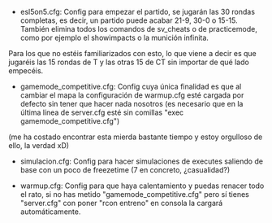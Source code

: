 - esl5on5.cfg: Config para empezar el partido, se jugarán las 30 rondas completas, es decir, un partido puede acabar 21-9, 30-0 o 15-15. También elimina todos los comandos de sv_cheats o de practicemode, como por ejemplo el showimpacts o la munición infinita.

Para los que no estéis familiarizados con esto, lo que viene a decir es que jugaréis las 15 rondas de T y las otras 15 de CT sin importar de qué lado empecéis.

- gamemode_competitive.cfg: Config cuya única finalidad es que al cambiar el mapa la configuración de warmup.cfg esté cargada por defecto sin tener que hacer nada nosotros (es necesario que en la última línea de server.cfg esté sin comillas "exec gamemode_competitive.cfg")

(me ha costado encontrar esta mierda bastante tiempo y estoy orgulloso de ello, la verdad xD)

- simulacion.cfg: Config para hacer simulaciones de executes saliendo de base con un poco de freezetime (7 en concreto, ¿casualidad?)

- warmup.cfg: Config para que haya calentamiento y puedas renacer todo el rato, si no has metido "gamemode_competitive.cfg" pero sí tienes "server.cfg" con poner "rcon entreno" en consola la cargará automáticamente.


